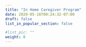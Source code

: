 ```yaml
---
title: "In Home Caregiver Program"
date: 2020-05-16T00:24:32-07:00
draft: false
list_in_popular_section: false

#list_pic: ""
weight: 8
---
```


